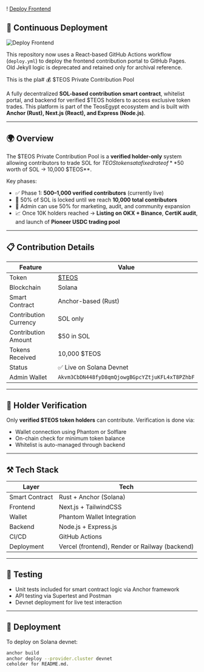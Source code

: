  ! [Deploy Frontend](https://github.com/your-username/teos_contribution_pool/actions/workflows/deploy.yml/badge.svg)
 ## 🚀 Continuous Deployment

![Deploy Frontend](https://github.com/elmahrosa/teos_contribution_pool/actions/workflows/deploy.yml/badge.svg)

This repository now uses a React-based GitHub Actions workflow (`deploy.yml`) to deploy the frontend contribution portal to GitHub Pages.  
Old Jekyll logic is deprecated and retained only for archival reference.
 
This is the pla# 💰 $TEOS Private Contribution Pool

A fully decentralized **SOL-based contribution smart contract**, whitelist portal, and backend for verified $TEOS holders to access exclusive token trades. This platform is part of the TeosEgypt ecosystem and is built with **Anchor (Rust), Next.js (React), and Express (Node.js)**.

---

## 🌍 Overview

The $TEOS Private Contribution Pool is a **verified holder-only** system allowing contributors to trade SOL for $TEOS tokens at a fixed rate of **$50 worth of SOL → 10,000 $TEOS**.

Key phases:
- ✅ Phase 1: **500–1,000 verified contributors** (currently live)
- 🔐 50% of SOL is locked until we reach **10,000 total contributors**
- 💼 Admin can use 50% for marketing, audit, and community expansion
- 📈 Once 10K holders reached → **Listing on OKX + Binance**, **CertiK audit**, and launch of **Pioneer USDC trading pool**

---

## 📋 Contribution Details

| Feature                 | Value                                  |
|------------------------|----------------------------------------|
| Token                  | [$TEOS](https://solscan.io/token/AhXBUQmbhv9dNoZCiMYmXF4Gyi1cjQthWHFhTL2CJaSo) |
| Blockchain             | Solana                                 |
| Smart Contract         | Anchor-based (Rust)                    |
| Contribution Currency  | SOL only                               |
| Contribution Amount    | $50 in SOL                             |
| Tokens Received        | 10,000 $TEOS                           |
| Status                 | ✅ Live on Solana Devnet                |
| Admin Wallet           | `Akvm3CbDN448fyD8qmQjowgBGpcYZtjuKFL4xT8PZhbF` |

---

## 🔐 Holder Verification

Only **verified $TEOS token holders** can contribute. Verification is done via:

- Wallet connection using Phantom or Solflare
- On-chain check for minimum token balance
- Whitelist is auto-managed through backend

---

## ⚒️ Tech Stack

| Layer        | Tech                         |
|--------------|------------------------------|
| Smart Contract | Rust + Anchor (Solana)      |
| Frontend     | Next.js + TailwindCSS        |
| Wallet       | Phantom Wallet Integration   |
| Backend      | Node.js + Express.js         |
| CI/CD        | GitHub Actions               |
| Deployment   | Vercel (frontend), Render or Railway (backend) |

---

## 🧪 Testing

- Unit tests included for smart contract logic via Anchor framework
- API testing via Supertest and Postman
- Devnet deployment for live test interaction

---

## 🚀 Deployment

To deploy on Solana devnet:

```bash
anchor build
anchor deploy --provider.cluster devnet
ceholder for README.md.
